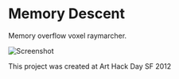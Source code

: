 # Memory Descent

Memory overflow voxel raymarcher.

![Screenshot](http://farm9.staticflickr.com/8074/8289682921_4ce788315f_b.jpg)

This project was created at Art Hack Day SF 2012
